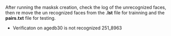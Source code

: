 After running the masksk creation, check the log of the unrecognized faces, then re move the un recognized faces from the **.lst** file for trainning and the **pairs.txt** file for testing.

* Verificaton on agedb30 is not recognized 251_8963